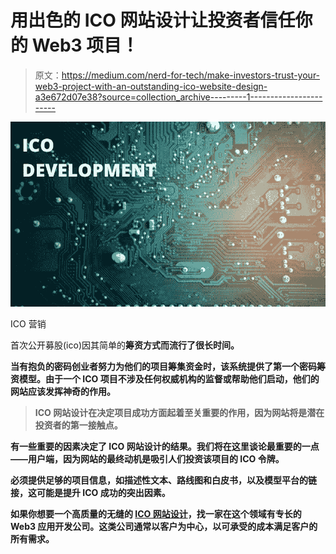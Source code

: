 # 用出色的 ICO 网站设计让投资者信任你的 Web3 项目！

> 原文：<https://medium.com/nerd-for-tech/make-investors-trust-your-web3-project-with-an-outstanding-ico-website-design-a3e672d07e38?source=collection_archive---------1----------------------->

![](img/f4f2f4adbd0b055a6b45990c77426ae1.png)

ICO 营销

首次公开募股(ico)因其简单的[](https://www.blockchainappfactory.com/ico-development?utm_source=linkedin+&utm_medium=linkedin+&utm_campaign=srinivasan)**筹资方式而流行了很长时间。**

**当有抱负的密码创业者努力为他们的项目筹集资金时，该系统提供了第一个密码筹资模型。由于一个 ICO 项目不涉及任何权威机构的监督或帮助他们启动，他们的网站应该发挥神奇的作用。**

> **ICO 网站设计在决定项目成功方面起着至关重要的作用，因为网站将是潜在投资者的第一接触点。**

**有一些重要的因素决定了 ICO 网站设计的结果。我们将在这里谈论最重要的一点——用户端，因为网站的最终动机是吸引人们投资该项目的 ICO 令牌。**

**必须提供足够的项目信息，如描述性文本、路线图和白皮书，以及模型平台的链接，这可能是提升 ICO 成功的突出因素。**

**如果你想要一个高质量的无缝的 [ICO 网站设计](https://www.linkedin.com/feed/update/urn:li:activity:6952246789286563840?utm_source=linkedin_share&utm_medium=member_desktop_web)，找一家在这个领域有专长的 Web3 应用开发公司。这类公司通常以客户为中心，以可承受的成本满足客户的所有需求。**